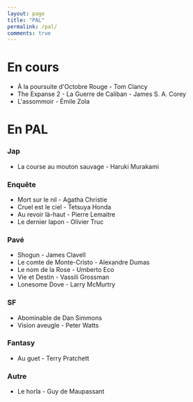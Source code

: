 ```yaml
---
layout: page
title: "PAL"
permalink: /pal/
comments: true
---
```


# En cours 

- À la poursuite d'Octobre Rouge - Tom Clancy
- The Expanse 2 - La Guerre de Caliban - James S. A. Corey
- L'assommoir - Émile Zola

# En PAL

### Jap

- La course au mouton sauvage - Haruki Murakami

### Enquête

- Mort sur le nil - Agatha Christie
- Cruel est le ciel - Tetsuya Honda
- Au revoir là-haut - Pierre Lemaitre
- Le dernier lapon - Olivier Truc

### Pavé


- Shogun - James Clavell
- Le comte de Monte-Cristo - Alexandre Dumas
- Le nom de la Rose - Umberto Eco
- Vie et Destin - Vassili Grossman
- Lonesome Dove - Larry McMurtry

### SF


- Abominable de Dan Simmons
- Vision aveugle - Peter Watts

### Fantasy

- Au guet - Terry Pratchett 


### Autre 

- Le horla - Guy de Maupassant
